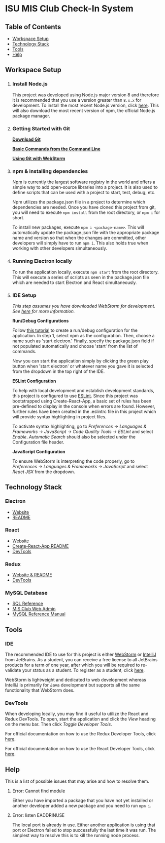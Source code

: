 # ISU MIS Club Check-In System

## Table of Contents

- [Workspace Setup](#workspace-setup)
- [Technology Stack](#technology-stack)
- [Tools](#tools)
- [Help](#help)

## Workspace Setup

1. ### Install Node.js
    
    This project was developed using Node.js major version 8 and therefore it is recommended that you use a version 
    greater than `8.x.x` for development. To install the most recent Node.js version, click [here](https://nodejs.org/en/download/current/).
    This will also download the most recent version of npm, the official Node.js package manager.

2. ### Getting Started with Git

    **[Download Git](https://git.linux.iastate.edu/help/gitlab-basics/start-using-git.md)**
    
    **[Basic Commands from the Command Line](https://git.linux.iastate.edu/help/gitlab-basics/command-line-commands.md)**
    
    **[Using Git with WebStorm](https://www.jetbrains.com/help/webstorm/version-control-with-webstorm.html)**

3. ### npm & installing dependencies
    
    [Npm](https://www.npmjs.com/) is currently the largest software registry in the world and offers a simple way to add
    open-source libraries into a project. It is also used to define scripts that can be used with a project to start, 
    test, debug, etc.
    
    Npm utilizes the package.json file in a project to determine which dependencies are needed. Once you have cloned this project 
    from git, you will need to execute `npm install` from the root directory, or `npm i` for short.
    
    To install new packages, execute `npm i <package-name>`. This will automatically update the package.json file with 
    the appropriate package name and version so that when the changes are committed, other developers will simply have to
    run `npm i`. This also holds true when working with other developers simultaneously. 
        
4. ### Running Electron locally
    
    To run the application locally, execute `npm start` from the root directory. This will execute a series of scripts
    as seen in the package.json file which are needed to start Electron and React simultaneously.

5. ### IDE Setup

    *This step assumes you have downloaded WebStorm for development. See [here](#ide) for more information.*
    
    **Run/Debug Configurations**
     
    Follow [this tutorial](https://www.jetbrains.com/help/webstorm/creating-and-editing-run-debug-configurations.html) to 
    create a run/debug configuration for the application. In step 1, select npm as the configuration. Then, choose a name
    such as 'start electron.' Finally, specify the package.json field if not populated automatically and choose 'start' 
    from the list of commands. 
    
    Now you can start the application simply by clicking the green play button when 'start electron'
    or whatever name you gave it is selected from the dropdown in the top right of the IDE.
            
    **ESLint Configuration**
    
    To help with local development and establish development standards, this project is configured to use 
    [ESLint](https://eslint.org/). Since this project was bootstrapped using Create-React-App, a basic set of rules 
    has been pre-defined to display in the console when errors are found. However, further rules have been created in
    the .eslintrc file in this project which will provide syntax highlighting in project files.
    
    To activate syntax highlighting, go to *Preferences -> Languages & Frameworks -> JavaScript -> Code Quality Tools 
    -> ESLint* and select *Enable*. *Automatic Search* should also be selected under the Configuration file header.

    **JavaScript Configuration**
    
    To ensure WebStorm is interpreting the code properly, go to *Preferences -> Languages & Frameworks -> JavaScript* and select *React JSX* from the dropdown. 

## Technology Stack

### Electron

- [Website](https://electron.atom.io/)
- [README](https://github.com/electron/electron/blob/master/docs/README.md)

### React

- [Website](https://facebook.github.io/react/)
- [Create-React-App README](Create-React-App-README.md)
- [DevTools](https://github.com/facebook/react-devtools#faq) 

### Redux

- [Website & README](http://redux.js.org/)
- [DevTools](http://extension.remotedev.io/)

### MySQL Database

- [SQL Reference](http://www.w3schools.com/sql/)
- [MIS Club Web Admin](http://www.mis.stuorg.iastate.edu/webadmin)
- [MySQL Reference Manual](https://dev.mysql.com/doc/)

## Tools

### IDE

The recommended IDE to use for this project is either [WebStorm](https://www.jetbrains.com/webstorm/) or 
[IntelliJ](https://www.jetbrains.com/idea/) from JetBrains. As a student, you can receive a free license to all 
JetBrains products for a term of one year, after which you will be required to re-validate your status as a student. 
To register as a student, click [here](https://www.jetbrains.com/student/).
    
WebStorm is lightweight and dedicated to web development whereas IntelliJ is primarily for Java development but 
supports all the same functionality that WebStorm does.

### DevTools

When developing locally, you may find it useful to utilize the React and Redux DevTools. To open, start the application 
and click the *View* heading on the menu bar. Then click *Toggle Developer Tools*.

For official documentation on how to use the Redux Developer Tools, click [here](http://extension.remotedev.io/).

For official documentation on how to use the React Developer Tools, click [here](https://github.com/facebook/react-devtools#faq).

## Help

This is a list of possible issues that may arise and how to resolve them. 

1. Error: Cannot find module <module-name>
    
    Either you have imported a package that you have not yet installed or another developer added a new package and you 
    need to run `npm i`.
    
2. Error: listen EADDRINUSE
    
    The local port is already in use. Either another application is using that port or Electron failed to stop successfully
    the last time it was run. The simplest way to resolve this is to kill the running node process.
